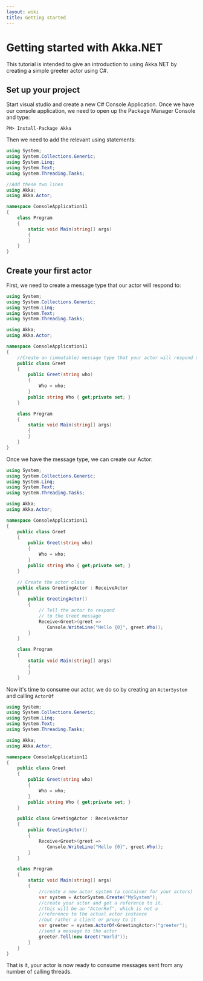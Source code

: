 ```yaml
---
layout: wiki
title: Getting started
---
```

# Getting started with Akka.NET

This tutorial is intended to give an introduction to using Akka.NET by creating a simple greeter actor using C#.

## Set up your project

Start visual studio and create a new C# Console Application.
Once we have our console application, we need to open up the Package Manager Console and type:

```
PM> Install-Package Akka
```

Then we need to add the relevant using statements:

```c#
using System;
using System.Collections.Generic;
using System.Linq;
using System.Text;
using System.Threading.Tasks;

//Add these two lines
using Akka;
using Akka.Actor;

namespace ConsoleApplication11
{
    class Program
    {
        static void Main(string[] args)
        {
        }
    }
}
```

## Create your first actor

First, we need to create a message type that our actor will respond to:

```csharp
using System;
using System.Collections.Generic;
using System.Linq;
using System.Text;
using System.Threading.Tasks;

using Akka;
using Akka.Actor;

namespace ConsoleApplication11
{
    //Create an (immutable) message type that your actor will respond to
    public class Greet
    {
        public Greet(string who)
        {
            Who = who;
        }
        public string Who { get;private set; }
    }

    class Program
    {
        static void Main(string[] args)
        {
        }
    }
}
```

Once we have the message type, we can create our Actor:
```csharp
using System;
using System.Collections.Generic;
using System.Linq;
using System.Text;
using System.Threading.Tasks;

using Akka;
using Akka.Actor;

namespace ConsoleApplication11
{
    public class Greet
    {
        public Greet(string who)
        {
            Who = who;
        }
        public string Who { get;private set; }
    }

    // Create the actor class
    public class GreetingActor : ReceiveActor
    {
        public GreetingActor()
        {
            // Tell the actor to respond 
            // to the Greet message
            Receive<Greet>(greet => 
               Console.WriteLine("Hello {0}", greet.Who));
        }
    }

    class Program
    {
        static void Main(string[] args)
        {
        }
    }
```

Now it's time to consume our actor, we do so by creating an `ActorSystem` and calling `ActorOf`

```c#
using System;
using System.Collections.Generic;
using System.Linq;
using System.Text;
using System.Threading.Tasks;

using Akka;
using Akka.Actor;

namespace ConsoleApplication11
{
    public class Greet
    {
        public Greet(string who)
        {
            Who = who;
        }
        public string Who { get;private set; }
    }

    public class GreetingActor : ReceiveActor
    {
        public GreetingActor()
        {
            Receive<Greet>(greet => 
               Console.WriteLine("Hello {0}", greet.Who));
        }
    }

    class Program
    {
        static void Main(string[] args)
        {
            //create a new actor system (a container for your actors)
            var system = ActorSystem.Create("MySystem");
            //create your actor and get a reference to it.
            //this will be an "ActorRef", which is not a 
            //reference to the actual actor instance
            //but rather a client or proxy to it
            var greeter = system.ActorOf<GreetingActor>("greeter");
            //send a message to the actor
            greeter.Tell(new Greet("World"));
        }
    }
}
```

That is it, your actor is now ready to consume messages sent from any number of calling threads.